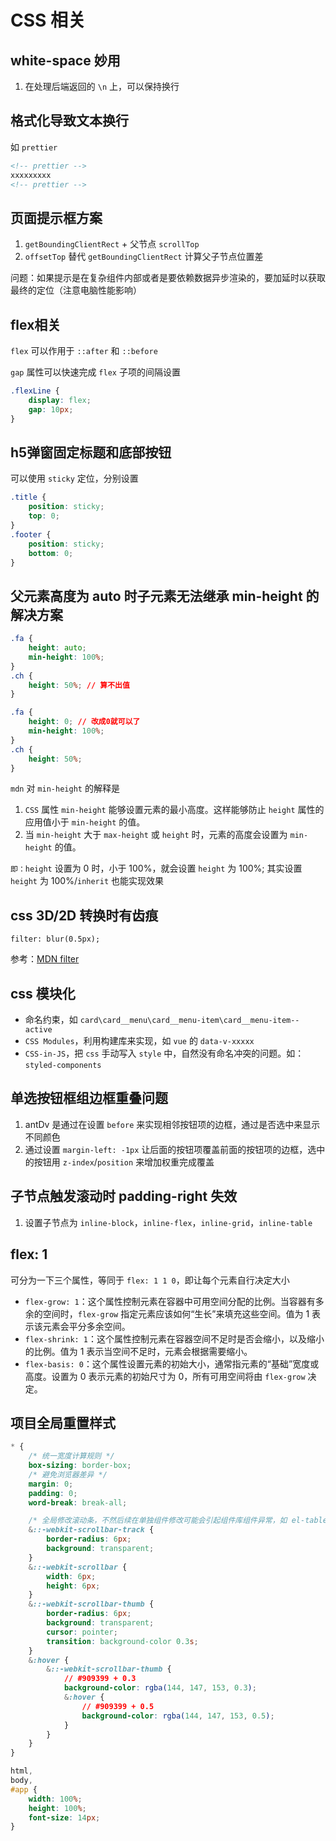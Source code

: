# CSS 相关

## white-space 妙用

1. 在处理后端返回的 `\n` 上，可以保持换行

## 格式化导致文本换行

如 `prettier`

```html
<!-- prettier -->
xxxxxxxxx
<!-- prettier -->
```

## 页面提示框方案

1. `getBoundingClientRect` + 父节点 `scrollTop`
2. `offsetTop` 替代 `getBoundingClientRect` 计算父子节点位置差

问题：如果提示是在复杂组件内部或者是要依赖数据异步渲染的，要加延时以获取最终的定位（注意电脑性能影响）

## flex相关

`flex` 可以作用于 `::after` 和 `::before`

`gap` 属性可以快速完成 `flex` 子项的间隔设置

```css
.flexLine {
    display: flex;
    gap: 10px;
}
```

## h5弹窗固定标题和底部按钮

可以使用 `sticky` 定位，分别设置

```css
.title {
    position: sticky;
    top: 0;
}
.footer {
    position: sticky;
    bottom: 0;
}
```

## 父元素高度为 auto 时子元素无法继承 min-height 的解决方案

```css
.fa {
    height: auto;
    min-height: 100%;
}
.ch {
    height: 50%; // 算不出值
}
```

```css
.fa {
    height: 0; // 改成0就可以了
    min-height: 100%;
}
.ch {
    height: 50%; 
}
```

`mdn` 对 `min-height` 的解释是

1. `CSS` 属性 `min-height` 能够设置元素的最小高度。这样能够防止 `height` 属性的应用值小于 `min-height` 的值。
2. 当 `min-height` 大于 `max-height` 或 `height` 时，元素的高度会设置为 `min-height` 的值。

`即：height` 设置为 0 时，小于 100%，就会设置 `height` 为 100%;
其实设置 `height` 为 100%/`inherit` 也能实现效果

## css 3D/2D 转换时有齿痕

`filter: blur(0.5px);`

参考：[MDN filter](https://developer.mozilla.org/zh-CN/docs/Web/CSS/filter)

## css 模块化

- 命名约束，如 `card\card__menu\card__menu-item\card__menu-item--active`
- `CSS Modules`，利用构建库来实现，如 `vue` 的 `data-v-xxxxx`
- `CSS-in-JS`，把 `css` 手动写入 `style` 中，自然没有命名冲突的问题。如：`styled-components`

## 单选按钮框组边框重叠问题

1. antDv 是通过在设置 `before` 来实现相邻按钮项的边框，通过是否选中来显示不同颜色
2. 通过设置 `margin-left: -1px` 让后面的按钮项覆盖前面的按钮项的边框，选中的按钮用 `z-index`/`position` 来增加权重完成覆盖

## 子节点触发滚动时 padding-right 失效

1. 设置子节点为 `inline-block`，`inline-flex`，`inline-grid`，`inline-table`

## flex: 1

可分为一下三个属性，等同于 `flex: 1 1 0`，即让每个元素自行决定大小

- `flex-grow: 1`：这个属性控制元素在容器中可用空间分配的比例。当容器有多余的空间时，`flex-grow` 指定元素应该如何“生长”来填充这些空间。值为 1 表示该元素会平分多余空间。
- `flex-shrink: 1`：这个属性控制元素在容器空间不足时是否会缩小，以及缩小的比例。值为 1 表示当空间不足时，元素会根据需要缩小。
- `flex-basis: 0`：这个属性设置元素的初始大小，通常指元素的“基础”宽度或高度。设置为 0 表示元素的初始尺寸为 0，所有可用空间将由 `flex-grow` 决定。

## 项目全局重置样式

```css
* {
    /* 统一宽度计算规则 */
    box-sizing: border-box;  
    /* 避免浏览器差异 */
    margin: 0; 
    padding: 0;
    word-break: break-all;

    /* 全局修改滚动条，不然后续在单独组件修改可能会引起组件库组件异常，如 el-table 会计算滚动条宽度来适配样式 */
    &::-webkit-scrollbar-track {
        border-radius: 6px;
        background: transparent;
    }
    &::-webkit-scrollbar {
        width: 6px;
        height: 6px;
    }
    &::-webkit-scrollbar-thumb {
        border-radius: 6px;
        background: transparent;
        cursor: pointer;
        transition: background-color 0.3s;
    }
    &:hover {
        &::-webkit-scrollbar-thumb {
            // #909399 + 0.3
            background-color: rgba(144, 147, 153, 0.3);
            &:hover {
                // #909399 + 0.5
                background-color: rgba(144, 147, 153, 0.5);
            }
        }
    }
}

html,
body,
#app {
    width: 100%;
    height: 100%;
    font-size: 14px;
}
```

